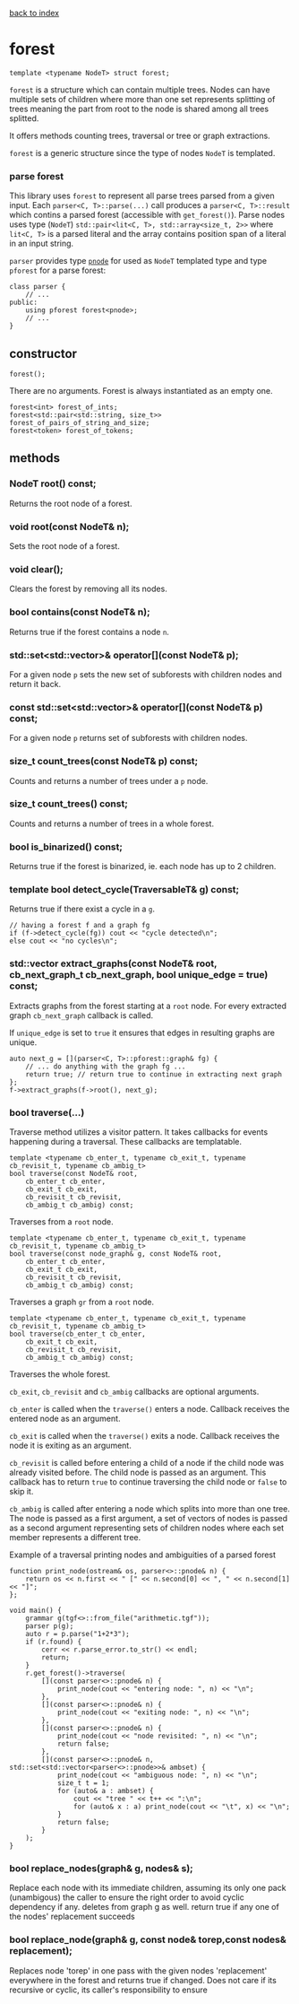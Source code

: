 [back to index](../README.md#classes-and-structs)

# forest

```
template <typename NodeT> struct forest;
```

`forest` is a structure which can contain multiple trees. Nodes can have multiple sets of children where more than one set represents splitting of trees meaning the part from root to the node is shared among all trees splitted.

It offers methods counting trees, traversal or tree or graph extractions.

`forest` is a generic structure since the type of nodes `NodeT` is templated.

### parse forest

This library uses `forest` to represent all parse trees parsed from a given input. Each `parser<C, T>::parse(...)` call produces a `parser<C, T>::result` which contins a parsed forest (accessible with `get_forest()`). Parse nodes uses type (`NodeT`) `std::pair<lit<C, T>, std::array<size_t, 2>>` where `lit<C, T>` is a parsed literal and the array contains position span of a literal in an input string.

`parser` provides type [`pnode`](parser_pnode.md) for used as `NodeT` templated type and type `pforest` for a parse forest:

```
class parser {
	// ...
public:
	using pforest forest<pnode>;
	// ...
}
```

## constructor

```
forest();
```
There are no arguments. Forest is always instantiated as an empty one.

```
forest<int> forest_of_ints;
forest<std::pair<std::string, size_t>> forest_of_pairs_of_string_and_size;
forest<token> forest_of_tokens;
```


## methods

### NodeT root() const;

Returns the root node of a forest.

### void root(const NodeT& n);

Sets the root node of a forest.

### void clear();

Clears the forest by removing all its nodes.

### bool contains(const NodeT& n);

Returns true if the forest contains a node `n`.

### std::set<std::vector<NodeT>>& operator[](const NodeT& p);

For a given node `p` sets the new set of subforests with children nodes and return it back.


### const std::set<std::vector<NodeT>>& operator[](const NodeT& p) const;

For a given node `p` returns set of subforests with children nodes.


### size_t count_trees(const NodeT& p) const;

Counts and returns a number of trees under a `p` node.


### size_t count_trees() const;

Counts and returns a number of trees in a whole forest.


### bool is_binarized() const;

Returns true if the forest is binarized, ie. each node has up to 2 children.


### template<typename TraversableT> bool detect_cycle(TraversableT& g) const;

Returns true if there exist a cycle in a `g`.

```
// having a forest f and a graph fg
if (f->detect_cycle(fg)) cout << "cycle detected\n";
else cout << "no cycles\n";
```


### std::vector<graph> extract_graphs(const NodeT& root, cb_next_graph_t cb_next_graph, bool unique_edge = true) const;

Extracts graphs from the forest starting at a `root` node. For every extracted graph `cb_next_graph` callback is called.

If `unique_edge` is set to `true` it ensures that edges in resulting graphs are unique.

```
auto next_g = [](parser<C, T>::pforest::graph& fg) {
	// ... do anything with the graph fg ...
	return true; // return true to continue in extracting next graph
};
f->extract_graphs(f->root(), next_g);
```


### bool traverse(...)

Traverse method utilizes a visitor pattern. It takes callbacks for events happening during a traversal. These callbacks are templatable.

```
template <typename cb_enter_t, typename cb_exit_t, typename cb_revisit_t, typename cb_ambig_t>
bool traverse(const NodeT& root,
	cb_enter_t cb_enter,
	cb_exit_t cb_exit,
	cb_revisit_t cb_revisit,
	cb_ambig_t cb_ambig) const;
```
Traverses from a `root` node.

```
template <typename cb_enter_t, typename cb_exit_t, typename cb_revisit_t, typename cb_ambig_t>
bool traverse(const node_graph& g, const NodeT& root,
	cb_enter_t cb_enter,
	cb_exit_t cb_exit,
	cb_revisit_t cb_revisit,
	cb_ambig_t cb_ambig) const;
```
Traverses a graph `gr` from a `root` node.

```
template <typename cb_enter_t, typename cb_exit_t, typename cb_revisit_t, typename cb_ambig_t>
bool traverse(cb_enter_t cb_enter,
	cb_exit_t cb_exit,
	cb_revisit_t cb_revisit,
	cb_ambig_t cb_ambig) const;
```
Traverses the whole forest.

`cb_exit`, `cb_revisit` and `cb_ambig` callbacks are optional arguments.

`cb_enter` is called when the `traverse()` enters a node. Callback receives the entered node as an argument.

`cb_exit` is called when the `traverse()` exits a node. Callback receives the node it is exiting as an argument.

`cb_revisit` is called before entering a child of a node if the child node was already visited before. The child node is passed as an argument. This callback has to return `true` to continue traversing the child node or `false` to skip it.

`cb_ambig` is called after entering a node which splits into more than one tree. The node is passed as a first argument, a set of vectors of nodes is passed as a second argument representing sets of children nodes where each set member represents a different tree.

Example of a traversal printing nodes and ambiguities of a parsed forest
```
function print_node(ostream& os, parser<>::pnode& n) {
	return os << n.first << " [" << n.second[0] << ", " << n.second[1] << "]";
};

void main() {
	grammar g(tgf<>::from_file("arithmetic.tgf"));
	parser p(g);
	auto r = p.parse("1+2*3");
	if (r.found) {
		cerr << r.parse_error.to_str() << endl;
		return;
	}
	r.get_forest()->traverse(
		[](const parser<>::pnode& n) {
			print_node(cout << "entering node: ", n) << "\n";
		},
		[](const parser<>::pnode& n) {
			print_node(cout << "exiting node: ", n) << "\n";
		},
		[](const parser<>::pnode& n) {
			print_node(cout << "node revisited: ", n) << "\n";
			return false;
		},
		[](const parser<>::pnode& n, std::set<std::vector<parser<>::pnode>>& ambset) {
			print_node(cout << "ambiguous node: ", n) << "\n";
			size_t t = 1;
			for (auto& a : ambset) {
				cout << "tree " << t++ << ":\n";
				for (auto& x : a) print_node(cout << "\t", x) << "\n";
			}
			return false;
		}
	);
}
```


### bool replace_nodes(graph& g, nodes& s);

Replace each node with its immediate children, assuming its only one pack (unambigous) the caller to ensure the right order to avoid cyclic dependency if any. deletes from graph g as well. return true if any one of the nodes' replacement succeeds


### bool replace_node(graph& g, const node& torep,const nodes& replacement);

Replaces node 'torep' in one pass with the given nodes 'replacement' everywhere in the forest and returns true if changed. Does not care if its recursive or cyclic, its caller's responsibility to ensure
